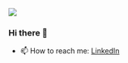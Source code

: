 
![](https://komarev.com/ghpvc/?username=hari27om&color=green)


### Hi there 👋
- 📫 How to reach me: [LinkedIn](https://www.linkedin.com/in/hari27om/)

